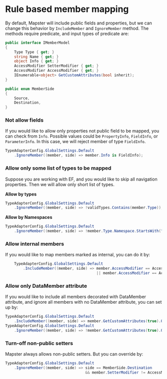 # Rule based member mapping

By default, Mapster will include public fields and properties, but we can change this behavior by `IncludeMember` and `IgnoreMember` method. The methods require predicate, and input types of predicate are:

```csharp
public interface IMemberModel
{
    Type Type { get; }
    string Name { get; }
    object Info { get; }
    AccessModifier SetterModifier { get; }
    AccessModifier AccessModifier { get; }
    IEnumerable<object> GetCustomAttributes(bool inherit);
}

public enum MemberSide
{
    Source,
    Destination,
}
```

### Not allow fields

If you would like to allow only properties not public field to be mapped, you can check from `Info`. Possible values could be `PropertyInfo`, `FieldInfo`, or `ParameterInfo`. In this case, we will reject member of type `FieldInfo`.

```csharp
TypeAdapterConfig.GlobalSettings.Default
    .IgnoreMember((member, side) => member.Info is FieldInfo);
```

### Allow only some list of types to be mapped

Suppose you are working with EF, and you would like to skip all navigation properties. Then we will allow only short list of types.

**Allow by types**
```csharp
TypeAdapterConfig.GlobalSettings.Default
    .IgnoreMember((member, side) => !validTypes.Contains(member.Type));
```
**Allow by Namespaces**
```csharp
TypeAdapterConfig.GlobalSettings.Default
    .IgnoreMember((member, side) => !member.Type.Namespace.StartsWith("System"));
```

### Allow internal members

If you would like to map members marked as internal, you can do it by:

```csharp
    TypeAdapterConfig.GlobalSettings.Default
        .IncludeMember((member, side) => member.AccessModifier == AccessModifier.Internal 
                                         || member.AccessModifier == AccessModifier.ProtectedInternal);
```

### Allow only DataMember attribute

If you would like to include all members decorated with DataMember attribute, and ignore all members with no DataMember attribute, you can set up by:

```csharp
TypeAdapterConfig.GlobalSettings.Default
    .IncludeMember((member, side) => member.GetCustomAttributes(true).OfType<DataMemberAttribute>().Any());
TypeAdapterConfig.GlobalSettings.Default
    .IgnoreMember((member, side) => !member.GetCustomAttributes(true).OfType<DataMemberAttribute>().Any());
```

### Turn-off non-public setters

Mapster always allows non-public setters. But you can override by:

```csharp
TypeAdapterConfig.GlobalSettings.Default
    .IgnoreMember((member, side) => side == MemberSide.Destination
                                    && member.SetterModifier != AccessModifier.Public);
```